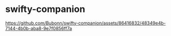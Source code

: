 # swifty-companion

https://github.com/Bubonn/swifty-companion/assets/86416832/48349e4b-7144-4b0b-aba8-9e7f0856ff7a
